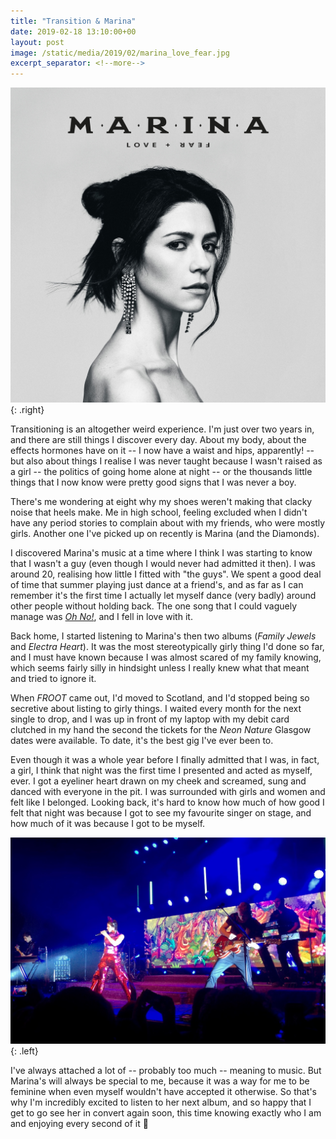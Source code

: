 ```yaml
---
title: "Transition & Marina"
date: 2019-02-18 13:10:00+00
layout: post
image: /static/media/2019/02/marina_love_fear.jpg
excerpt_separator: <!--more-->
---
```


![Marina's Love+Fear album][i1]{: .right}

Transitioning is an altogether weird experience. I'm just over two years in, and there are still things I discover every day. About my body, about the effects hormones have on it -- I now have a waist and hips, apparently! -- but also about things I realise I was never taught because I wasn't raised as a girl -- the politics of going home alone at night -- or the thousands little things that I now know were pretty good signs that I was never a boy.

There's me wondering at eight why my shoes weren't making that clacky noise that heels make. Me in high school, feeling excluded when I didn't have any period stories to complain about with my friends, who were mostly girls. Another one I've picked up on recently is Marina (and the Diamonds).

<!--more-->

I discovered Marina's music at a time where I think I was starting to know that I wasn't a guy (even though I would never had admitted it then). I was around 20, realising how little I fitted with "the guys". We spent a good deal of time that summer playing just dance at a friend's, and as far as I can remember it's the first time I actually let myself dance (very badly) around other people without holding back. The one song that I could vaguely manage was [_Oh No!_][1], and I fell in love with it.

Back home, I started listening to Marina's then two albums (_Family Jewels_ and _Electra Heart_). It was the most stereotypically girly thing I'd done so far, and I must have known because I was almost scared of my family knowing, which seems fairly silly in hindsight unless I really knew what that meant and tried to ignore it.

When _FROOT_ came out, I'd moved to Scotland, and I'd stopped being so secretive about listing to girly things. I waited every month for the next single to drop, and I was up in front of my laptop with my debit card clutched in my hand the second the tickets for the _Neon Nature_ Glasgow dates were available. To date, it's the best gig I've ever been to.

Even though it was a whole year before I finally admitted that I was, in fact, a girl, I think that night was the first time I presented and acted as myself, ever. I got a eyeliner heart drawn on my cheek and screamed, sung and danced with everyone in the pit. I was surrounded with girls and women and felt like I belonged. Looking back, it's hard to know how much of how good I felt that night was because I got to see my favourite singer on stage, and how much of it was because I got to be myself.

![Neon Nature Tour concert picture][i2]{: .left}

I've always attached a lot of -- probably too much -- meaning to music. But Marina's will always be special to me, because it was a way for me to be feminine when even myself wouldn't have accepted it otherwise. So that's why I'm incredibly excited to listen to her next album, and so happy that I get to go see her in convert again soon, this time knowing exactly who I am and enjoying every second of it 💎

 [1]: https://www.youtube.com/watch?v=Cr-SqRWImmI
 
 [i1]: /static/media/2019/02/marina_love_fear.jpg
 [i2]: /static/media/2019/02/marina_neon_nature.jpg

